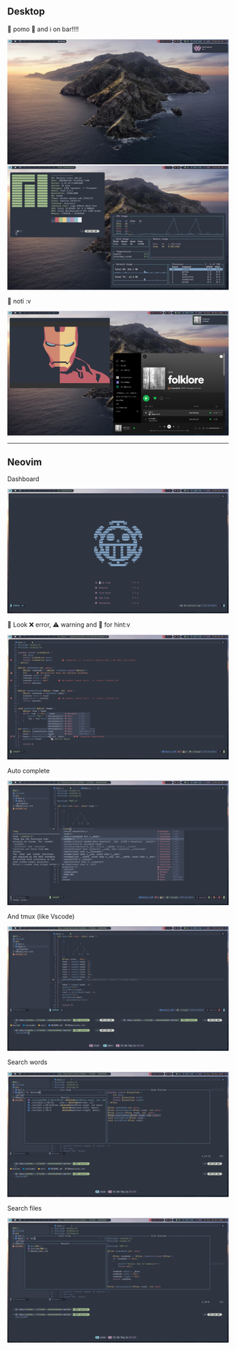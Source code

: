 ## Desktop

👀 pomo	🍅 and 	ℹ️ on bar!!!!

![bg](assets/bg1.jpg)
![bg](assets/bg2.jpg)

👀 noti :v

![bg](assets/bg3.png)

---

## Neovim

Dashboard

![nv](assets/nv1.png)

👀 Look  ❌ error, ⚠️ warning and 🐼 for hint:v

![nv](assets/nv2.png)

Auto complete

![nv](assets/nv3.png)

And tmux (like Vscode)

![nv](assets/nvtmux.png)

Search words

![nv](assets/nv4.png)

Search files

![nv](assets/nv5.png)
